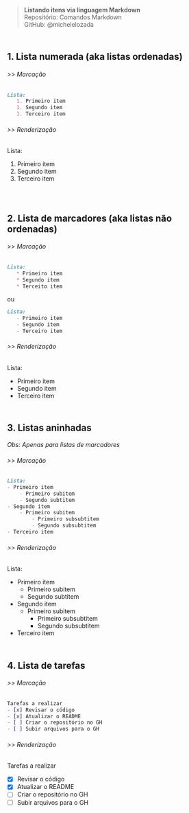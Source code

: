 > **Listando itens via linguagem Markdown**      
> Repositório: Comandos Markdown  
> GitHub: @michelelozada
&nbsp;
     
&nbsp;     
**1. Lista numerada (aka listas ordenadas)**  
---
###### >> Marcação   
```markdown
Lista:
   1. Primeiro item 
   1. Segundo item 
   1. Terceiro item 
```

###### >> Renderização
Lista:
   1. Primeiro item 
   2. Segundo item 
   3. Terceiro item    
&nbsp;
     
&nbsp;    
**2. Lista de marcadores (aka listas não ordenadas)**  
---
###### >> Marcação  
```markdown
Lista:
   * Primeiro item 
   * Segundo item
   * Terceito item
```
ou

```markdown
Lista:
   - Primeiro item 
   - Segundo item
   - Terceiro item
```
  
###### >> Renderização 
Lista:
   * Primeiro item 
   * Segundo item
   * Terceiro item
&nbsp;
     
&nbsp;     
**3. Listas aninhadas**  
---
*Obs: Apenas para listas de marcadores*  

###### >> Marcação   
```markdown
Lista:
- Primeiro item 
	- Primeiro subitem
	- Segundo subtitem
- Segundo item 
	- Primeiro subitem
		- Primeiro subsubtitem
		- Segundo subsubtitem
- Terceiro item 
```
  
###### >> Renderização
Lista:
- Primeiro item 
	- Primeiro subitem
	- Segundo subtitem
- Segundo item 
	- Primeiro subitem
		- Primeiro subsubtitem
		- Segundo subsubtitem
- Terceiro item 
&nbsp;
     
&nbsp;     
**4. Lista de tarefas**  
---
###### >> Marcação  
```markdown
Tarefas a realizar
- [x] Revisar o código
- [x] Atualizar o README
- [ ] Criar o repositório no GH
- [ ] Subir arquivos para o GH
```
###### >> Renderização
Tarefas a realizar
- [x] Revisar o código
- [x] Atualizar o README
- [ ] Criar o repositório no GH
- [ ] Subir arquivos para o GH